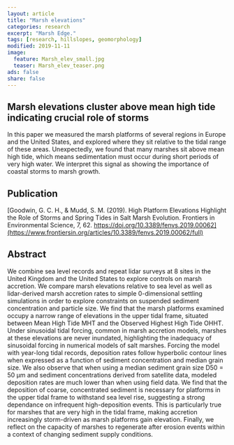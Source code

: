 ```yaml
---
layout: article
title: "Marsh elevations"
categories: research
excerpt: "Marsh Edge."
tags: [research, hillslopes, geomorphology]
modified: 2019-11-11
image:
  feature: Marsh_elev_small.jpg
  teaser: Marsh_elev_teaser.png
ads: false
share: false
---
```




## Marsh elevations cluster above mean high tide indicating crucial role of storms

  In this paper we measured the marsh platforms of several regions in Europe and the United States, and explored where they sit relative to the tidal range of these areas. Unexpectedly, we found that many marshes sit above mean high tide, which means sedimentation must occur during short periods of very high water. We interpret this signal as showing the importance of coastal storms to marsh growth. 
  
## Publication

  [Goodwin, G. C. H., & Mudd, S. M. (2019). High Platform Elevations Highlight the Role of Storms and Spring Tides in Salt Marsh Evolution. Frontiers in Environmental Science, 7, 62. https://doi.org/10.3389/fenvs.2019.00062](https://www.frontiersin.org/articles/10.3389/fenvs.2019.00062/full)

## Abstract

  We combine sea level records and repeat lidar surveys at 8 sites in the United Kingdom and the United States to explore controls on marsh accretion. We compare marsh elevations relative to sea level as well as lidar-derived marsh accretion rates to simple 0-dimensional settling simulations in order to explore constraints on suspended sediment concentration and particle size. We find that the marsh platforms examined occupy a narrow range of elevations in the upper tidal frame, situated between Mean High Tide MHT and the Observed Highest High Tide OHHT. Under sinusoidal tidal forcing, common in marsh accretion models, marshes at these elevations are never inundated, highlighting the inadequacy of sinusoidal forcing in numerical models of salt marshes. Forcing the model with year-long tidal records, deposition rates follow hyperbolic contour lines when expressed as a function of sediment concentration and median grain size. We also observe that when using a median sediment grain size D50 = 50 μm and sediment concentrations derived from satellite data, modeled deposition rates are much lower than when using field data. We find that the deposition of coarse, concentrated sediment is necessary for platforms in the upper tidal frame to withstand sea level rise, suggesting a strong dependance on infrequent high-deposition events. This is particularly true for marshes that are very high in the tidal frame, making accretion increasingly storm-driven as marsh platforms gain elevation. Finally, we reflect on the capacity of marshes to regenerate after erosion events within a context of changing sediment supply conditions.